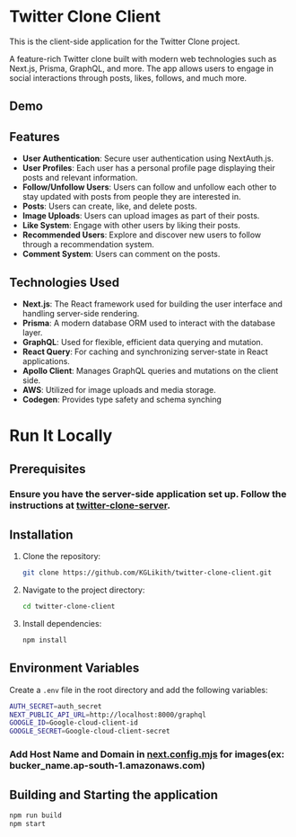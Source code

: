 # Twitter Clone Client

This is the client-side application for the Twitter Clone project.

A feature-rich Twitter clone built with modern web technologies such as Next.js, Prisma, GraphQL, and more. The app allows users to engage in social interactions through posts, likes, follows, and much more.

## Demo

## Features

- **User Authentication**: Secure user authentication using NextAuth.js.
- **User Profiles**: Each user has a personal profile page displaying their posts and relevant information.
- **Follow/Unfollow Users**: Users can follow and unfollow each other to stay updated with posts from people they are interested in.
- **Posts**: Users can create, like, and delete posts.
- **Image Uploads**: Users can upload images as part of their posts.
- **Like System**: Engage with other users by liking their posts.
- **Recommended Users**: Explore and discover new users to follow through a recommendation system.
- **Comment System**: Users can comment on the posts.

## Technologies Used

- **Next.js**: The React framework used for building the user interface and handling server-side rendering.
- **Prisma**: A modern database ORM used to interact with the database layer.
- **GraphQL**: Used for flexible, efficient data querying and mutation.
- **React Query**: For caching and synchronizing server-state in React applications.
- **Apollo Client**: Manages GraphQL queries and mutations on the client side.
- **AWS**: Utilized for image uploads and media storage.
- **Codegen**: Provides type safety and schema synching

# Run It Locally

## Prerequisites

### Ensure you have the server-side application set up. Follow the instructions at [twitter-clone-server](https://github.com/KGLikith/twitter-clone-server).

## Installation

1. Clone the repository:

    ```bash
    git clone https://github.com/KGLikith/twitter-clone-client.git
    ```

2. Navigate to the project directory:

    ```bash
    cd twitter-clone-client
    ```

3. Install dependencies:

    ```bash
    npm install
    ```

## Environment Variables

Create a `.env` file in the root directory and add the following variables:

```bash
AUTH_SECRET=auth_secret
NEXT_PUBLIC_API_URL=http://localhost:8000/graphql
GOOGLE_ID=Google-cloud-client-id
GOOGLE_SECRET=Google-cloud-client-secret
```


### Add Host Name and Domain in [next.config.mjs](https://github.com/KGLikith/twitter-clone-client/blob/main/next.config.mjs) for images(ex: bucker_name.ap-south-1.amazonaws.com)

### 

## Building and Starting the application

```bash
npm run build
npm start
```
